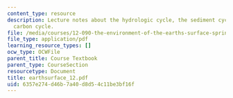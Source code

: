 ```yaml
---
content_type: resource
description: Lecture notes about the hydrologic cycle, the sediment cycle, and the
  carbon cycle.
file: /media/courses/12-090-the-environment-of-the-earths-surface-spring-2007/6357e274d46b7a40d8d54c11be3bf16f_earthsurface_12.pdf
file_type: application/pdf
learning_resource_types: []
ocw_type: OCWFile
parent_title: Course Textbook
parent_type: CourseSection
resourcetype: Document
title: earthsurface_12.pdf
uid: 6357e274-d46b-7a40-d8d5-4c11be3bf16f
---
```


